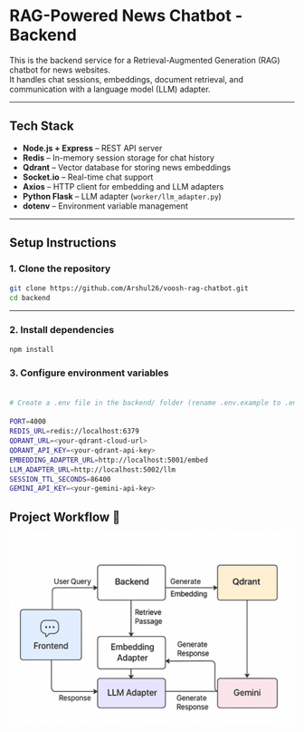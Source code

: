 # RAG-Powered News Chatbot - Backend

This is the backend service for a Retrieval-Augmented Generation (RAG) chatbot for news websites.  
It handles chat sessions, embeddings, document retrieval, and communication with a language model (LLM) adapter.

---

## Tech Stack

- **Node.js + Express** – REST API server
- **Redis** – In-memory session storage for chat history
- **Qdrant** – Vector database for storing news embeddings
- **Socket.io** – Real-time chat support
- **Axios** – HTTP client for embedding and LLM adapters
- **Python Flask** – LLM adapter (`worker/llm_adapter.py`)
- **dotenv** – Environment variable management

---

## Setup Instructions

### 1. Clone the repository
```bash
git clone https://github.com/Arshul26/voosh-rag-chatbot.git
cd backend
```
---
### 2. Install dependencies
```bash
npm install

```
### 3. Configure environment variables
```bash

# Create a .env file in the backend/ folder (rename .env.example to .env) and add:

PORT=4000
REDIS_URL=redis://localhost:6379
QDRANT_URL=<your-qdrant-cloud-url>
QDRANT_API_KEY=<your-qdrant-api-key>
EMBEDDING_ADAPTER_URL=http://localhost:5001/embed
LLM_ADAPTER_URL=http://localhost:5002/llm
SESSION_TTL_SECONDS=86400
GEMINI_API_KEY=<your-gemini-api-key>
```

## Project Workflow 📜
![Project Workflow Pipeline](./assets/Pipeline.png)


